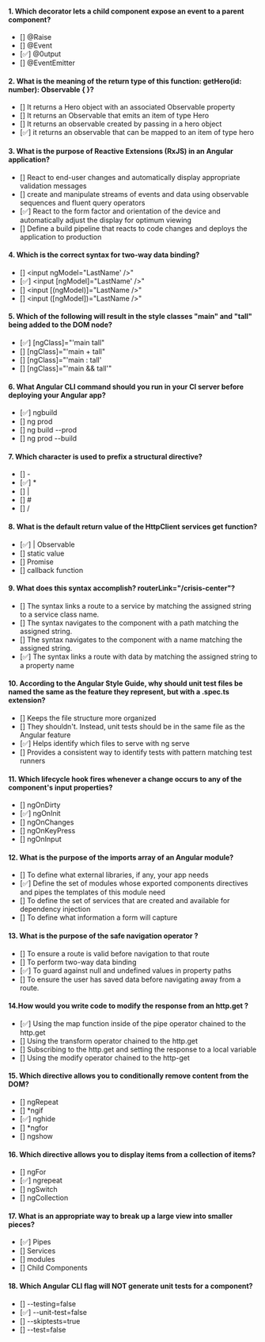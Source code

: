#### 1. Which decorator lets a child component expose an event to a parent component?

- [] @Raise
- [] @Event
- [✅] @0utput
- [] @EventEmitter

#### 2. What is the meaning of the return type of this function: getHero(id: number): Observable<Hero> { }?

- [] It returns a Hero object with an associated Observable property
- [] It returns an Observable that emits an item of type Hero
- [] It returns an observable created by passing in a hero object
- [✅] it returns an observable that can be mapped to an item of type hero

#### 3. What is the purpose of Reactive Extensions (RxJS) in an Angular application?

- [] React to end-user changes and automatically display appropriate validation messages
- [] create and manipulate streams of events and data using observable sequences and fluent query operators
- [✅] React to the form factor and orientation of the device and automatically adjust the display for optimum viewing
- [] Define a build pipeline that reacts to code changes and deploys the application to production

#### 4. Which is the correct syntax for two-way data binding?

- [] <input ngModel="LastName' />"
- [✅] <input [ngModel]="LastName' />"
- [] <input [(ngModel)]="LastName />"
- [] <input ([ngModel])="LastName />"

#### 5. Which of the following will result in the style classes "main" and "tall" being added to the DOM node?

- [✅] [ngClass]="'main tall"
- [] [ngClass]="'main + tall"
- [] [ngClass]="'main : tall'
- [] [ngClass]="'main && tall'"

#### 6. What Angular CLI command should you run in your Cl server before deploying your Angular app?

- [✅] ngbuild
- [] ng prod
- [] ng build --prod
- [] ng prod --build

#### 7. Which character is used to prefix a structural directive?

- [] -
- [✅] \*
- [] |
- [] #
- [] /

#### 8. What is the default return value of the HttpClient services get function?

- [✅] | Observable<T>
- [] static value
- [] Promise<T>
- [] callback function

#### 9. What does this syntax accomplish? routerLink="/crisis-center"?

- [] The syntax links a route to a service by matching the assigned string to a service class name.
- [] The syntax navigates to the component with a path matching the assigned string.
- [] The syntax navigates to the component with a name matching the assigned string.
- [✅] The syntax links a route with data by matching the assigned string to a property name

#### 10. According to the Angular Style Guide, why should unit test files be named the same as the feature they represent, but with a .spec.ts extension?

- [] Keeps the file structure more organized
- [] They shouldn't. Instead, unit tests should be in the same file as the Angular feature
- [✅] Helps identify which files to serve with ng serve
- [] Provides a consistent way to identify tests with pattern matching test runners

#### 11. Which lifecycle hook fires whenever a change occurs to any of the component's input properties?

- [] ngOnDirty
- [✅] ngOnInit
- [] ngOnChanges
- [] ngOnKeyPress
- [] ngOnInput

#### 12. What is the purpose of the imports array of an Angular module?

- [] To define what external libraries, if any, your app needs
- [✅] Define the set of modules whose exported components directives and pipes the templates of this module need
- [] To define the set of services that are created and available for dependency injection
- [] To define what information a form will capture

#### 13. What is the purpose of the safe navigation operator ?

- [] To ensure a route is valid before navigation to that route
- [] To perform two-way data binding
- [✅] To guard against null and undefined values in property paths
- [] To ensure the user has saved data before navigating away from a route.

#### 14.How would you write code to modify the response from an http.get ?

- [✅] Using the map function inside of the pipe operator chained to the http.get
- [] Using the transform operator chained to the http.get
- [] Subscribing to the http.get and setting the response to a local variable
- [] Using the modify operator chained to the http-get

#### 15. Which directive allows you to conditionally remove content from the DOM?

- [] ngRepeat
- [] \*ngif
- [✅] nghide
- [] \*ngfor
- [] ngshow

#### 16. Which directive allows you to display items from a collection of items?

- [] ngFor
- [✅] ngrepeat
- [] ngSwitch
- [] ngCollection

#### 17. What is an appropriate way to break up a large view into smaller pieces?

- [✅] Pipes
- [] Services
- [] modules
- [] Child Components

#### 18. Which Angular CLI flag will NOT generate unit tests for a component?

- [] --testing=false
- [✅] --unit-test=false
- [] --skiptests=true
- [] --test=false
